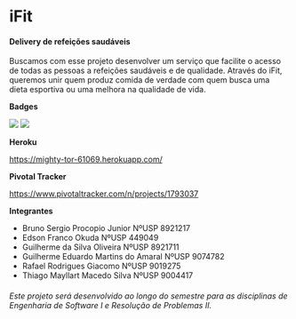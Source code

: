 # iFit
#### Delivery de refeições saudáveis

Buscamos com esse projeto desenvolver um serviço que facilite o acesso de todas as pessoas a refeições saudáveis e de qualidade. Através do iFit, queremos unir quem produz comida de verdade com quem busca uma dieta esportiva ou uma melhora na qualidade de vida.


**Badges**

<img src="https://codeclimate.com/github/brunosprocopio/ifit/badges/gpa.svg" />
<img src="https://travis-ci.org/brunosprocopio/ifit.svg?branch=master" />


**Heroku**

https://mighty-tor-61069.herokuapp.com/


**Pivotal Tracker**

https://www.pivotaltracker.com/n/projects/1793037



**Integrantes**

* Bruno Sergio Procopio Junior NºUSP 8921217
* Edson Franco Okuda NºUSP 449049
* Guilherme da Silva Oliveira NºUSP 8921711
* Guilherme Eduardo Martins do Amaral NºUSP 9074782 
* Rafael Rodrigues Giacomo NºUSP 9019275
* Thiago Mayllart Macedo Silva NºUSP 9004417


###### Este projeto será desenvolvido ao longo do semestre para as disciplinas de Engenharia de Software I e Resolução de Problemas II. 

